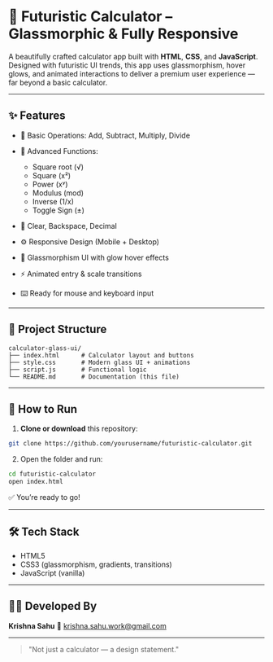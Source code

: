 # 🔢 Futuristic Calculator – Glassmorphic & Fully Responsive

A beautifully crafted calculator app built with **HTML**, **CSS**, and **JavaScript**. Designed with futuristic UI trends, this app uses glassmorphism, hover glows, and animated interactions to deliver a premium user experience — far beyond a basic calculator.

---

## ✨ Features

* 🧮 Basic Operations: Add, Subtract, Multiply, Divide
* 🔬 Advanced Functions:

  * Square root (√)
  * Square (x²)
  * Power (xʸ)
  * Modulus (mod)
  * Inverse (1/x)
  * Toggle Sign (±)
* 🔁 Clear, Backspace, Decimal
* ⚙️ Responsive Design (Mobile + Desktop)
* 🎨 Glassmorphism UI with glow hover effects
* ⚡ Animated entry & scale transitions
* ⌨️ Ready for mouse and keyboard input

---

## 🧱 Project Structure

```
calculator-glass-ui/
├── index.html      # Calculator layout and buttons
├── style.css       # Modern glass UI + animations
├── script.js       # Functional logic
└── README.md       # Documentation (this file)
```

---

## 🚀 How to Run

1. **Clone or download** this repository:

```bash
git clone https://github.com/yourusername/futuristic-calculator.git
```

2. Open the folder and run:

```bash
cd futuristic-calculator
open index.html
```

✅ You’re ready to go!

---

## 🛠️ Tech Stack

* HTML5
* CSS3 (glassmorphism, gradients, transitions)
* JavaScript (vanilla)

---

## 👨‍💻 Developed By

**Krishna Sahu**
📧 [krishna.sahu.work@gmail.com](mailto:krishna.sahu.work@gmail.com)

---

> "Not just a calculator — a design statement."
